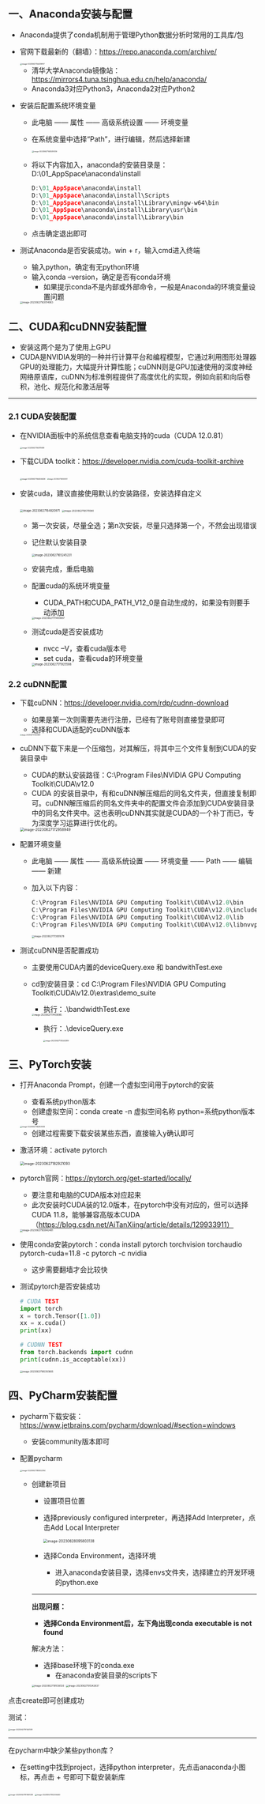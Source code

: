 ## 一、Anaconda安装与配置

- Anaconda提供了conda机制用于管理Python数据分析时常用的工具库/包

- 官网下载最新的（翻墙）：https://repo.anaconda.com/archive/

  <img src="https://raw.githubusercontent.com/Jian-wei-peng/typora-pic/main/202306271544058.png" alt="image-20230627154419917" style="zoom: 25%;" />

  - 清华大学Anaconda镜像站：https://mirrors4.tuna.tsinghua.edu.cn/help/anaconda/
  - Anaconda3对应Python3，Anaconda2对应Python2

- 安装后配置系统环境变量

  - 此电脑 —— 属性 —— 高级系统设置 —— 环境变量

  - 在系统变量中选择“Path”，进行编辑，然后选择新建

    <img src="https://raw.githubusercontent.com/Jian-wei-peng/typora-pic/main/202306271625443.png" alt="image-20230627162539336" style="zoom: 25%;" />

  - 将以下内容加入，anaconda的安装目录是：D:\01_AppSpace\anaconda\install

    ```c
    D:\01_AppSpace\anaconda\install
    D:\01_AppSpace\anaconda\install\Scripts
    D:\01_AppSpace\anaconda\install\Library\mingw-w64\bin
    D:\01_AppSpace\anaconda\install\Library\usr\bin
    D:\01_AppSpace\anaconda\install\Library\bin
    ```

  - 点击确定退出即可

- 测试Anaconda是否安装成功。win + r，输入cmd进入终端

  - 输入python，确定有无python环境
  - 输入conda –version，确定是否有conda环境
    -  如果提示conda不是内部或外部命令，一般是Anaconda的环境变量设置问题

  <img src="https://raw.githubusercontent.com/Jian-wei-peng/typora-pic/main/202306271630014.png" alt="image-20230627163014963" style="zoom: 33%;" />



## 二、CUDA和cuDNN安装配置

- 安装这两个是为了使用上GPU
- CUDA是NVIDIA发明的一种并行计算平台和编程模型，它通过利用图形处理器GPU的处理能力，大幅提升计算性能；cuDNN则是GPU加速使用的深度神经网络原语库，cuDNN为标准例程提供了高度优化的实现，例如向前和向后卷积，池化、规范化和激活层等

---

### 2.1 CUDA安装配置

- 在NVIDIA面板中的系统信息查看电脑支持的cuda（CUDA 12.0.81）

  <img src="https://raw.githubusercontent.com/Jian-wei-peng/typora-pic/main/202306271641811.png" alt="image-20230627164111689" style="zoom: 25%;" />

- 下载CUDA toolkit：https://developer.nvidia.com/cuda-toolkit-archive

  <img src="https://raw.githubusercontent.com/Jian-wei-peng/typora-pic/main/202306271644511.png" alt="image-20230627164456436" style="zoom:25%;" />

  <img src="https://raw.githubusercontent.com/Jian-wei-peng/typora-pic/main/202306271645038.png" alt="image-20230627164555901" style="zoom:20%;" />

- 安装cuda，建议直接使用默认的安装路径，安装选择自定义

  <img src="https://raw.githubusercontent.com/Jian-wei-peng/typora-pic/main/202306271649911.png" alt="image-20230627164820971" style="zoom:40%;" />

  <img src="https://raw.githubusercontent.com/Jian-wei-peng/typora-pic/main/202306271651176.png" alt="image-20230627165111090" style="zoom:33%;" />

  - 第一次安装，尽量全选；第n次安装，尽量只选择第一个，不然会出现错误

  - 记住默认安装目录

    <img src="https://raw.githubusercontent.com/Jian-wei-peng/typora-pic/main/202306271652319.png" alt="image-20230627165245231" style="zoom:40%;" />

  - 安装完成，重启电脑

  - 配置cuda的系统环境变量

    - CUDA_PATH和CUDA_PATH_V12_0是自动生成的，如果没有则要手动添加

    <img src="https://raw.githubusercontent.com/Jian-wei-peng/typora-pic/main/202306271714894.png" alt="image-20230627171400807" style="zoom:33%;" />

  - 测试cuda是否安装成功

    - nvcc –V，查看cuda版本号
    - set cuda，查看cuda的环境变量

    <img src="https://raw.githubusercontent.com/Jian-wei-peng/typora-pic/main/202306271719636.png" alt="image-20230627171925598" style="zoom: 40%;" />

### 2.2 cuDNN配置

- 下载cuDNN：https://developer.nvidia.com/rdp/cudnn-download

  - 如果是第一次则需要先进行注册，已经有了账号则直接登录即可
  - 选择和CUDA适配的cuDNN版本

  <img src="https://raw.githubusercontent.com/Jian-wei-peng/typora-pic/main/202306271726984.png" alt="image-20230627172640849" style="zoom:20%;" />

- cuDNN下载下来是一个压缩包，对其解压，将其中三个文件复制到CUDA的安装目录中

  - CUDA的默认安装路径：C:\Program Files\NVIDIA GPU Computing Toolkit\CUDA\v12.0
  - CUDA 的安装目录中，有和cuDNN解压缩后的同名文件夹，但直接复制即可。cuDNN解压缩后的同名文件夹中的配置文件会添加到CUDA安装目录中的同名文件夹中。这也表明cuDNN其实就是CUDA的一个补丁而已，专为深度学习运算进行优化的。

  <img src="https://raw.githubusercontent.com/Jian-wei-peng/typora-pic/main/202306271729966.png" alt="image-20230627172958949" style="zoom: 50%;" />

- 配置环境变量

  - 此电脑 —— 属性 —— 高级系统设置 —— 环境变量 —— Path —— 编辑 —— 新建

  - 加入以下内容：

    ```c++
    C:\Program Files\NVIDIA GPU Computing Toolkit\CUDA\v12.0\bin
    C:\Program Files\NVIDIA GPU Computing Toolkit\CUDA\v12.0\include
    C:\Program Files\NVIDIA GPU Computing Toolkit\CUDA\v12.0\lib
    C:\Program Files\NVIDIA GPU Computing Toolkit\CUDA\v12.0\libnvvp
    ```

    <img src="https://raw.githubusercontent.com/Jian-wei-peng/typora-pic/main/202306271740052.png" alt="image-20230627173951678" style="zoom:33%;" />

- 测试cuDNN是否配置成功

  - 主要使用CUDA内置的deviceQuery.exe 和 bandwithTest.exe

  - cd到安装目录：cd C:\Program Files\NVIDIA GPU Computing Toolkit\CUDA\v12.0\extras\demo_suite

    - 执行：.\bandwidthTest.exe

    <img src="https://raw.githubusercontent.com/Jian-wei-peng/typora-pic/main/202306271744066.png" alt="image-20230627174438985" style="zoom:30%;" />

    - 执行：.\deviceQuery.exe

      <img src="https://raw.githubusercontent.com/Jian-wei-peng/typora-pic/main/202306271745492.png" alt="image-20230627174540389" style="zoom:25%;" />

## 三、PyTorch安装

- 打开Anaconda Prompt，创建一个虚拟空间用于pytorch的安装

  - 查看系统python版本
  - 创建虚拟空间：conda create -n 虚拟空间名称 python=系统python版本号

  <img src="https://raw.githubusercontent.com/Jian-wei-peng/typora-pic/main/202306271828520.png" alt="image-20230627182807418" style="zoom:25%;" />

  - 创建过程需要下载安装某些东西，直接输入y确认即可

- 激活环境：activate pytorch

  <img src="https://raw.githubusercontent.com/Jian-wei-peng/typora-pic/main/202306271829154.png" alt="image-20230627182921093" style="zoom:50%;" />

- pytorch官网：https://pytorch.org/get-started/locally/

  - 要注意和电脑的CUDA版本对应起来
  - 此次安装时CUDA装的12.0版本，在pytorch中没有对应的，但可以选择CUDA 11.8，能够兼容高版本CUDA（https://blog.csdn.net/AiTanXiing/article/details/129933911）

  <img src="https://raw.githubusercontent.com/Jian-wei-peng/typora-pic/main/202306271838569.png" alt="image-20230627183842481" style="zoom: 33%;" />

- 使用conda安装pytorch：conda install pytorch torchvision torchaudio pytorch-cuda=11.8 -c pytorch -c nvidia

  - 这步需要翻墙才会比较快

- 测试pytorch是否安装成功

  ```python
  # CUDA TEST
  import torch
  x = torch.Tensor([1.0])
  xx = x.cuda()
  print(xx)
  
  # CUDNN TEST
  from torch.backends import cudnn
  print(cudnn.is_acceptable(xx))
  ```

  <img src="https://raw.githubusercontent.com/Jian-wei-peng/typora-pic/main/202306271853731.png" alt="image-20230627185350665" style="zoom:33%;" />

## 四、PyCharm安装配置

- pycharm下载安装：https://www.jetbrains.com/pycharm/download/#section=windows

  - 安装community版本即可

- 配置pycharm

  <img src="https://raw.githubusercontent.com/Jian-wei-peng/typora-pic/main/202306271859189.png" alt="image-20230627185922094" style="zoom: 25%;" />

  - 创建新项目

    - 设置项目位置

    - 选择previously configured interpreter，再选择Add Interpreter，点击Add Local Interpreter

      <img src="https://raw.githubusercontent.com/Jian-wei-peng/typora-pic/main/202306280958227.png" alt="image-20230628095803138" style="zoom:50%;" />

    - 选择Conda Environment，选择环境

      - 进入anaconda安装目录，选择envs文件夹，选择建立的开发环境的python.exe

    ---

    **出现问题：**

    - **选择Conda Environment后，左下角出现conda executable is not found**

    解决方法：

    - 选择base环境下的conda.exe
      - 在anaconda安装目录的scripts下

    <img src="https://raw.githubusercontent.com/Jian-wei-peng/typora-pic/main/202306271910174.png" alt="image-20230627191036120" style="zoom: 33%;" />

    <img src="https://raw.githubusercontent.com/Jian-wei-peng/typora-pic/main/202306281000449.png" alt="image-20230627191242837" style="zoom: 33%;" />

点击create即可创建成功

测试：

<img src="https://raw.githubusercontent.com/Jian-wei-peng/typora-pic/main/202306271915669.png" alt="image-20230627191541518" style="zoom:25%;" />

---

在pycharm中缺少某些python库？

- 在setting中找到project，选择python interpreter，先点击anaconda小图标，再点击 + 号即可下载安装新库

<img src="https://raw.githubusercontent.com/Jian-wei-peng/typora-pic/main/202306271919186.png" alt="image-20230627191941059" style="zoom: 25%;" />

<img src="https://raw.githubusercontent.com/Jian-wei-peng/typora-pic/main/202306271923590.png" alt="image-20230627192335463" style="zoom:25%;" />







